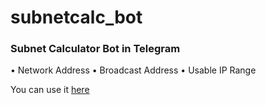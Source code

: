 # subnetcalc_bot

### Subnet Calculator Bot in Telegram
• Network Address
• Broadcast Address
• Usable IP Range

You can use it [here](https://t.me/subnetcalc_bot)
